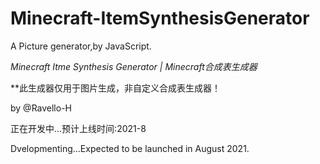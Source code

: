 # Minecraft-ItemSynthesisGenerator
A Picture generator,by JavaScript.

*Minecraft Itme Synthesis Generator | Minecraft合成表生成器*

**此生成器仅用于图片生成，非自定义合成表生成器！

by @Ravello-H

正在开发中...预计上线时间:2021-8

Dvelopmenting...Expected to be launched in August 2021.

